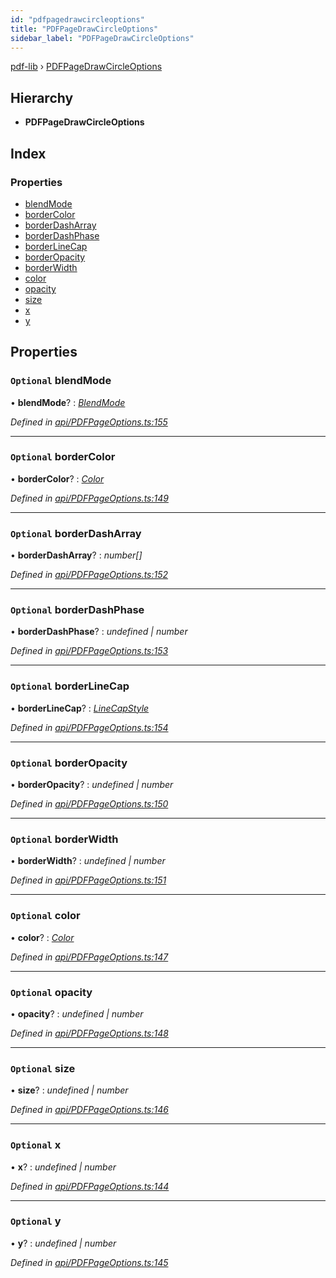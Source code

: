 ```yaml
---
id: "pdfpagedrawcircleoptions"
title: "PDFPageDrawCircleOptions"
sidebar_label: "PDFPageDrawCircleOptions"
---
```


[pdf-lib](../index.md) › [PDFPageDrawCircleOptions](pdfpagedrawcircleoptions.md)

## Hierarchy

* **PDFPageDrawCircleOptions**

## Index

### Properties

* [blendMode](pdfpagedrawcircleoptions.md#optional-blendmode)
* [borderColor](pdfpagedrawcircleoptions.md#optional-bordercolor)
* [borderDashArray](pdfpagedrawcircleoptions.md#optional-borderdasharray)
* [borderDashPhase](pdfpagedrawcircleoptions.md#optional-borderdashphase)
* [borderLineCap](pdfpagedrawcircleoptions.md#optional-borderlinecap)
* [borderOpacity](pdfpagedrawcircleoptions.md#optional-borderopacity)
* [borderWidth](pdfpagedrawcircleoptions.md#optional-borderwidth)
* [color](pdfpagedrawcircleoptions.md#optional-color)
* [opacity](pdfpagedrawcircleoptions.md#optional-opacity)
* [size](pdfpagedrawcircleoptions.md#optional-size)
* [x](pdfpagedrawcircleoptions.md#optional-x)
* [y](pdfpagedrawcircleoptions.md#optional-y)

## Properties

### `Optional` blendMode

• **blendMode**? : *[BlendMode](../enums/blendmode.md)*

*Defined in [api/PDFPageOptions.ts:155](https://github.com/Hopding/pdf-lib/blob/9862898/src/api/PDFPageOptions.ts#L155)*

___

### `Optional` borderColor

• **borderColor**? : *[Color](../index.md#color)*

*Defined in [api/PDFPageOptions.ts:149](https://github.com/Hopding/pdf-lib/blob/9862898/src/api/PDFPageOptions.ts#L149)*

___

### `Optional` borderDashArray

• **borderDashArray**? : *number[]*

*Defined in [api/PDFPageOptions.ts:152](https://github.com/Hopding/pdf-lib/blob/9862898/src/api/PDFPageOptions.ts#L152)*

___

### `Optional` borderDashPhase

• **borderDashPhase**? : *undefined | number*

*Defined in [api/PDFPageOptions.ts:153](https://github.com/Hopding/pdf-lib/blob/9862898/src/api/PDFPageOptions.ts#L153)*

___

### `Optional` borderLineCap

• **borderLineCap**? : *[LineCapStyle](../enums/linecapstyle.md)*

*Defined in [api/PDFPageOptions.ts:154](https://github.com/Hopding/pdf-lib/blob/9862898/src/api/PDFPageOptions.ts#L154)*

___

### `Optional` borderOpacity

• **borderOpacity**? : *undefined | number*

*Defined in [api/PDFPageOptions.ts:150](https://github.com/Hopding/pdf-lib/blob/9862898/src/api/PDFPageOptions.ts#L150)*

___

### `Optional` borderWidth

• **borderWidth**? : *undefined | number*

*Defined in [api/PDFPageOptions.ts:151](https://github.com/Hopding/pdf-lib/blob/9862898/src/api/PDFPageOptions.ts#L151)*

___

### `Optional` color

• **color**? : *[Color](../index.md#color)*

*Defined in [api/PDFPageOptions.ts:147](https://github.com/Hopding/pdf-lib/blob/9862898/src/api/PDFPageOptions.ts#L147)*

___

### `Optional` opacity

• **opacity**? : *undefined | number*

*Defined in [api/PDFPageOptions.ts:148](https://github.com/Hopding/pdf-lib/blob/9862898/src/api/PDFPageOptions.ts#L148)*

___

### `Optional` size

• **size**? : *undefined | number*

*Defined in [api/PDFPageOptions.ts:146](https://github.com/Hopding/pdf-lib/blob/9862898/src/api/PDFPageOptions.ts#L146)*

___

### `Optional` x

• **x**? : *undefined | number*

*Defined in [api/PDFPageOptions.ts:144](https://github.com/Hopding/pdf-lib/blob/9862898/src/api/PDFPageOptions.ts#L144)*

___

### `Optional` y

• **y**? : *undefined | number*

*Defined in [api/PDFPageOptions.ts:145](https://github.com/Hopding/pdf-lib/blob/9862898/src/api/PDFPageOptions.ts#L145)*
